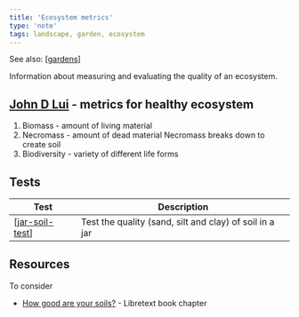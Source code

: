 ```yaml
---
title: 'Ecosystem metrics'
type: 'note'
tags: landscape, garden, ecosystem
---
```


See also: [[gardens]]

Information about measuring and evaluating the quality of an ecosystem.

## [John D Lui](https://regenerationinternational.org/2016/03/07/meet-john-d-liu-the-indiana-jones-of-landscape-restoration/) - metrics for healthy ecosystem

1. Biomass - amount of living material
2. Necromass - amount of dead material
    Necromass breaks down to create soil
3. Biodiversity - variety of different life forms

## Tests

| Test | Description |
| --- | --- |
| [[jar-soil-test]] | Test the quality (sand, silt and clay) of soil in a jar |

## Resources

To consider

- [How good are your soils?](https://geo.libretexts.org/Bookshelves/Soil_Science/Building_Soils_for_Better_Crops_-_Ecological_Management_for_Healthy_Soils_4e_(Magdoff_and_van_Es)/23%3A_How_Good_Are_Your_Soils) - Libretext book chapter

[//begin]: # "Autogenerated link references for markdown compatibility"
[gardens]: gardens "Gardens"
[jar-soil-test]: jar-soil-test "Jar soil test"
[//end]: # "Autogenerated link references"